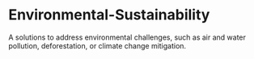 # Environmental-Sustainability
A solutions to address environmental challenges, such as air and water pollution, deforestation, or climate change mitigation.   
